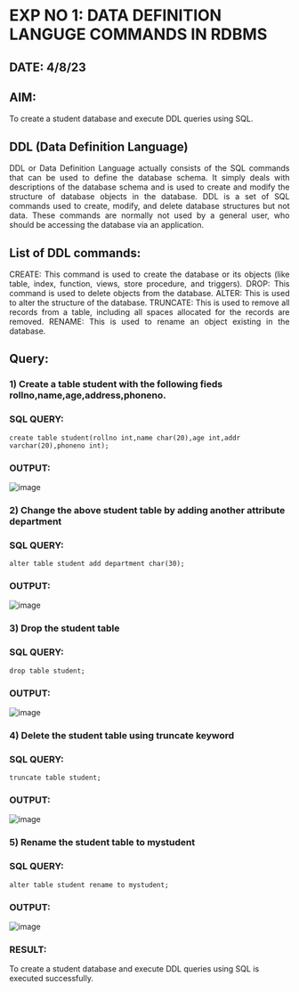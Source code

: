 # EXP NO 1: DATA DEFINITION LANGUGE COMMANDS IN RDBMS
## DATE: 4/8/23
## AIM:
To create a student database and execute DDL queries using SQL.


## DDL (Data Definition Language)
<div align="justify">
DDL or Data Definition Language actually consists of the SQL commands that can be used to define the database schema. It simply deals with descriptions of the database schema and is used to create and modify the structure of database objects in the database. DDL is a set of SQL commands used to create, modify, and delete database structures but not data. These commands are normally not used by a general user, who should be accessing the database via an application.
</div>
 
## List of DDL commands: 
<div align="justify">
CREATE: This command is used to create the database or its objects (like table, index, function, views, store procedure, and triggers).
DROP: This command is used to delete objects from the database.
ALTER: This is used to alter the structure of the database.
TRUNCATE: This is used to remove all records from a table, including all spaces allocated for the records are removed.
RENAME: This is used to rename an object existing in the database.
</div>

## Query:
### 1) Create a table student with the following fieds rollno,name,age,address,phoneno.

### SQL QUERY: 
```
create table student(rollno int,name char(20),age int,addr varchar(20),phoneno int);
```
### OUTPUT:
![image](https://github.com/ganeshshanmugavel27/G2_DBMS/assets/122046208/c89e8c63-52b3-48a3-b3b0-471631db6d84)



### 2) Change the above student table by adding another attribute department

### SQL QUERY: 
```
alter table student add department char(30);

```
### OUTPUT:
![image](https://github.com/ganeshshanmugavel27/G2_DBMS/assets/122046208/725692c7-eef6-40ef-8b47-9731b3ca441a)



### 3) Drop the student table
 
### SQL QUERY: 
```
drop table student;

```
### OUTPUT:
![image](https://github.com/ganeshshanmugavel27/G2_DBMS/assets/122046208/26823ba6-864a-4f28-9df3-9134703a899e)



### 4) Delete the student table using truncate keyword
### SQL QUERY: 
```
truncate table student;

```
### OUTPUT:
![image](https://github.com/ganeshshanmugavel27/G2_DBMS/assets/122046208/7cd88ed8-dffc-4c33-98df-b986f4d2edd4)


### 5) Rename the student table to mystudent
### SQL QUERY: 
```
alter table student rename to mystudent;

```
### OUTPUT:
![image](https://github.com/ganeshshanmugavel27/G2_DBMS/assets/122046208/ce3d012e-6ef1-414f-a81f-b6d744d5acfb)


### RESULT:
To create a student database and execute DDL queries using SQL is executed successfully.
